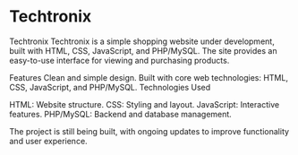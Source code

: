 # Techtronix
Techtronix
Techtronix is a simple shopping website under development, built with HTML, CSS, JavaScript, and PHP/MySQL. The site provides an easy-to-use interface for viewing and purchasing products.

Features
Clean and simple design.
Built with core web technologies: HTML, CSS, JavaScript, and PHP/MySQL.
Technologies Used

HTML: Website structure.
CSS: Styling and layout.
JavaScript: Interactive features.
PHP/MySQL: Backend and database management.

The project is still being built, with ongoing updates to improve functionality and user experience.
